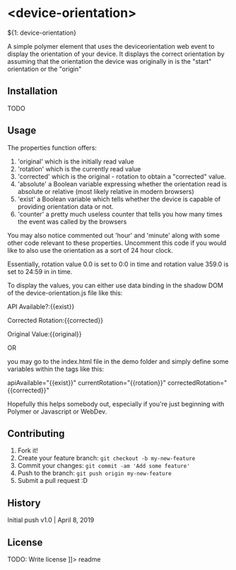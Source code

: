 # \<device-orientation\>

<snippet>
  <content><![CDATA[

# ${1: device-orientation}
A simple polymer element that uses the deviceorientation web event to display the orientation of your device.
It displays the correct orientation by assuming that the orientation the device was originally in is the "start" orientation or the "origin"
## Installation
TODO
## Usage
The properties function offers:
1. 'original' which is the initially read value
2. 'rotation' which is the currently read value
3. 'corrected' which is the original - rotation to obtain a "corrected" value.
4. 'absolute' a Boolean variable expressing whether the orientation read is absolute or relative (most likely relative in modern browsers)
5. 'exist' a Boolean variable which tells whether the device is capable of providing orientation data or not.
6. 'counter' a pretty much useless counter that tells you how many times the event was called by the browsers

You may also notice commented out 'hour' and 'minute' along with some other code relevant to these properties. Uncomment this code if you would like to also
use the orientation as a sort of 24 hour clock.

Essentially, rotation value 0.0 is set to 0:0 in time
and rotation value 359.0 is set to 24:59 in in time.

To display the values, you can either use data binding in the shadow DOM of the device-orientation.js file like this:

<span><p>API Available?:{{exist}}</p></span>
<span><p>Corrected Rotation:{{corrected}}</p></span>
<span><p>Original Value:{{original}}</p></span>

OR

you may go to the index.html file in the demo folder and simply define some variables within the tags like this:

<device-orientation>
  apiAvailable="{{exist}}"
  currentRotation="{{rotation}}"
  correctedRotation="{{corrected}}"
</device-orientation>

Hopefully this helps somebody out, especially if you're just beginning with Polymer or Javascript or WebDev.  

## Contributing
1. Fork it!
2. Create your feature branch: `git checkout -b my-new-feature`
3. Commit your changes: `git commit -am 'Add some feature'`
4. Push to the branch: `git push origin my-new-feature`
5. Submit a pull request :D

## History
Initial push v1.0 | April 8, 2019

## License
TODO: Write license
]]></content>
  <tabTrigger>readme</tabTrigger>
</snippet>
